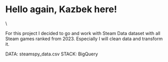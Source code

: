 <h1>Hello again, Kazbek here!</h1> \

For this project I decided to go and work with Steam Data dataset with all Steam games ranked from 2023. Especially I will clean data and transform it.

DATA: steamspy_data.csv
STACK: BigQuery
